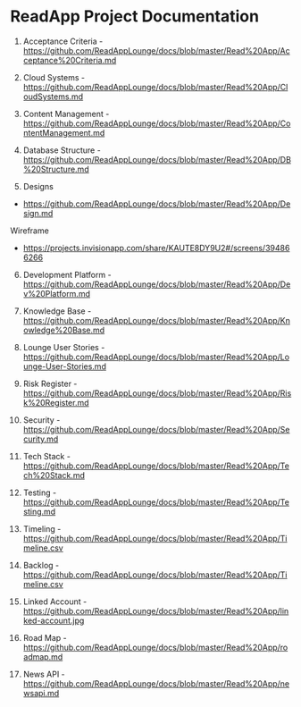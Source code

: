 # ReadApp Project Documentation

1. Acceptance Criteria - https://github.com/ReadAppLounge/docs/blob/master/Read%20App/Acceptance%20Criteria.md

2. Cloud Systems - https://github.com/ReadAppLounge/docs/blob/master/Read%20App/CloudSystems.md 

3. Content Management - https://github.com/ReadAppLounge/docs/blob/master/Read%20App/ContentManagement.md 

4. Database Structure - https://github.com/ReadAppLounge/docs/blob/master/Read%20App/DB%20Structure.md 

5. Designs 
- https://github.com/ReadAppLounge/docs/blob/master/Read%20App/Design.md  

Wireframe 

- https://projects.invisionapp.com/share/KAUTE8DY9U2#/screens/394866266

6. Development Platform - https://github.com/ReadAppLounge/docs/blob/master/Read%20App/Dev%20Platform.md 

7. Knowledge Base - https://github.com/ReadAppLounge/docs/blob/master/Read%20App/Knowledge%20Base.md 

8. Lounge User Stories - https://github.com/ReadAppLounge/docs/blob/master/Read%20App/Lounge-User-Stories.md 

9. Risk Register - https://github.com/ReadAppLounge/docs/blob/master/Read%20App/Risk%20Register.md 

10. Security - https://github.com/ReadAppLounge/docs/blob/master/Read%20App/Security.md 

11. Tech Stack - https://github.com/ReadAppLounge/docs/blob/master/Read%20App/Tech%20Stack.md

12. Testing - https://github.com/ReadAppLounge/docs/blob/master/Read%20App/Testing.md 

13. Timeling - https://github.com/ReadAppLounge/docs/blob/master/Read%20App/Timeline.csv 

14. Backlog - https://github.com/ReadAppLounge/docs/blob/master/Read%20App/Timeline.csv 

15. Linked Account - https://github.com/ReadAppLounge/docs/blob/master/Read%20App/linked-account.jpg

16. Road Map - https://github.com/ReadAppLounge/docs/blob/master/Read%20App/roadmap.md 

17. News API - https://github.com/ReadAppLounge/docs/blob/master/Read%20App/newsapi.md

